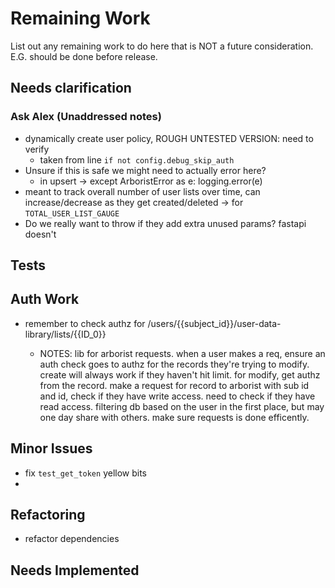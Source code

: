 # Remaining Work

List out any remaining work to do here that is NOT a future consideration.
E.G. should be done before release.

## Needs clarification

### Ask Alex (Unaddressed notes)

- dynamically create user policy, ROUGH UNTESTED VERSION: need to verify
    - taken from line `if not config.debug_skip_auth`
- Unsure if this is safe we might need to actually error here?
    - in upsert -> except ArboristError as e: logging.error(e)
- meant to track overall number of user lists over time, can increase/decrease
  as they get created/deleted -> for `TOTAL_USER_LIST_GAUGE`
- Do we really want to throw if they add extra unused params? fastapi doesn't

## Tests

## Auth Work

- remember to check authz for /users/{{subject_id}}/user-data-library/lists/{{ID_0}}

    - NOTES: lib for arborist requests. when a user makes a req, ensure an auth check goes to authz for
      the records they're trying to modify.
      create will always work if they haven't hit limit.
      for modify, get authz from the record.
      make a request for record to arborist with sub id and id, check if they have write access.
      need to check if they have read access.
      filtering db based on the user in the first place, but may one day share with others.
      make sure requests is done efficently.


## Minor Issues
- fix `test_get_token` yellow bits
-

## Refactoring

- refactor dependencies

## Needs Implemented
